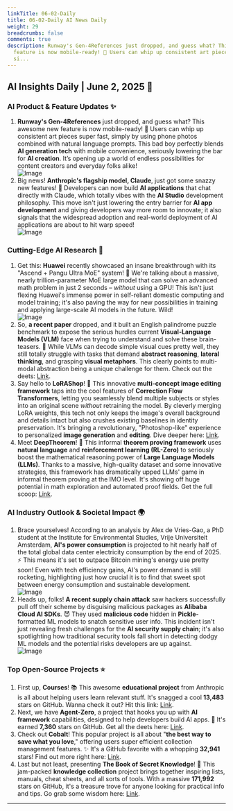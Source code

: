 ```yaml
---
linkTitle: 06-02-Daily
title: 06-02-Daily AI News Daily
weight: 29
breadcrumbs: false
comments: true
description: Runway's Gen-4References just dropped, and guess what? This awesome new
  feature is now mobile-ready! 📱 Users can whip up consistent art pieces super fast,
  si...
---
```

## AI Insights Daily | June 2, 2025 🚀

### **AI Product & Feature Updates ✨**

1.  **Runway's Gen-4References** just dropped, and guess what? This awesome new feature is now mobile-ready! 📱 Users can whip up consistent art pieces super fast, simply by using phone photos combined with natural language prompts. This bad boy perfectly blends **AI generation tech** with mobile convenience, seriously lowering the bar for **AI creation**. It’s opening up a world of endless possibilities for content creators and everyday folks alike!
    <br/> ![Image](https://cdn.jsdmirror.com/gh/justlovemaki/imagehub@main/images/2025/07/news_01k0253aybfg1rk90dmraa9j3w.avif) <br/>
2.  Big news! **Anthropic's flagship model, Claude**, just got some snazzy new features! 🤩 Developers can now build **AI applications** that chat directly with Claude, which totally vibes with the **AI Studio** development philosophy. This move isn't just lowering the entry barrier for **AI app development** and giving developers way more room to innovate; it also signals that the widespread adoption and real-world deployment of AI applications are about to hit warp speed!
    <br/> ![Image](https://cdn.jsdmirror.com/gh/justlovemaki/imagehub@main/images/2025/07/news_01k0253c6zfzg8wrn1yscdr5zw.avif) <br/>

### **Cutting-Edge AI Research 🧪**

1.  Get this: **Huawei** recently showcased an insane breakthrough with its "Ascend + Pangu Ultra MoE" system! 🤯 We're talking about a massive, nearly trillion-parameter MoE large model that can solve an advanced math problem in just 2 seconds – *without* using a GPU! This isn't just flexing Huawei's immense power in self-reliant domestic computing and model training; it's also paving the way for new possibilities in training and applying large-scale AI models in the future. Wild!
    <br/> ![Image](https://cdn.jsdmirror.com/gh/justlovemaki/imagehub@main/images/2025/07/news_01k0253hbnemn8dh186w4p6p6k.avif) <br/>
2.  So, **a recent paper** dropped, and it built an English palindrome puzzle benchmark to expose the serious hurdles current **Visual-Language Models (VLM)** face when trying to understand and solve these brain-teasers. 🤔 While VLMs can decode simple visual cues pretty well, they still totally struggle with tasks that demand **abstract reasoning**, **lateral thinking**, and grasping **visual metaphors**. This clearly points to multi-modal abstraction being a unique challenge for them. Check out the deets: [Link](https://arxiv.org/abs/2505.23759).
3.  Say hello to **LoRAShop**! 🎨 This innovative **multi-concept image editing framework** taps into the cool features of **Correction Flow Transformers**, letting you seamlessly blend multiple subjects or styles into an original scene *without* retraining the model. By cleverly merging LoRA weights, this tech not only keeps the image's overall background and details intact but also crushes existing baselines in identity preservation. It's bringing a revolutionary, "Photoshop-like" experience to personalized **image generation** and **editing**. Dive deeper here: [Link](https://arxiv.org/abs/2505.23758).
4.  Meet **DeepTheorem**! 🔢 This informal **theorem proving framework** uses **natural language** and **reinforcement learning (RL-Zero)** to seriously boost the mathematical reasoning power of **Large Language Models (LLMs)**. Thanks to a massive, high-quality dataset and some innovative strategies, this framework has dramatically upped LLMs' game in informal theorem proving at the IMO level. It's showing off huge potential in math exploration and automated proof fields. Get the full scoop: [Link](https://arxiv.org/abs/2505.23754).

### **AI Industry Outlook & Societal Impact 🌍**

1.  Brace yourselves! According to an analysis by Alex de Vries-Gao, a PhD student at the Institute for Environmental Studies, Vrije Universiteit Amsterdam, **AI's power consumption** is projected to hit nearly half of the total global data center electricity consumption by the end of 2025. ⚡ This means it's set to outpace Bitcoin mining's energy use pretty soon! Even with tech efficiency gains, AI's power demand is still rocketing, highlighting just how crucial it is to find that sweet spot between energy consumption and sustainable development.
    <br/> ![Image](https://cdn.jsdmirror.com/gh/justlovemaki/imagehub@main/images/2025/07/news_01k0253nf9e0n87swn53daqkb8.avif) <br/>
2.  Heads up, folks! **A recent supply chain attack** saw hackers successfully pull off their scheme by disguising malicious packages as **Alibaba Cloud AI SDKs**. 😈 They used **malicious code** hidden in **Pickle**-formatted ML models to snatch sensitive user info. This incident isn't just revealing fresh challenges for the **AI security supply chain**; it's also spotlighting how traditional security tools fall short in detecting dodgy ML models and the potential risks developers are up against.
    <br/> ![Image](https://cdn.jsdmirror.com/gh/justlovemaki/imagehub@main/images/2025/07/news_01k0253rrdf8fta4b6fym16mdq.avif) <br/>

### **Top Open-Source Projects ⭐**

1.  First up, **Courses**! 📚 This awesome **educational project** from Anthropic is all about helping users learn relevant stuff. It's snagged a cool **13,483** stars on GitHub. Wanna check it out? Hit this link: [Link](https://github.com/anthropics/courses).
2.  Next, we have **Agent-Zero**, a project that hooks you up with **AI framework** capabilities, designed to help developers build AI apps. 🤖 It's earned **7,360** stars on GitHub. Get all the deets here: [Link](https://github.com/frdel/agent-zero).
3.  Check out **Cobalt**! This popular project is all about "**the best way to save what you love**," offering users super efficient collection management features. ✨ It's a GitHub favorite with a whopping **32,941** stars! Find out more right here: [Link](https://github.com/imputnet/cobalt).
4.  Last but not least, presenting **The Book of Secret Knowledge**! 📖 This jam-packed **knowledge collection** project brings together inspiring lists, manuals, cheat sheets, and all sorts of tools. With a massive **171,992** stars on GitHub, it's a treasure trove for anyone looking for practical info and tips. Go grab some wisdom here: [Link](https://github.com/trimstray/the-book-of-secret-knowledge).

---